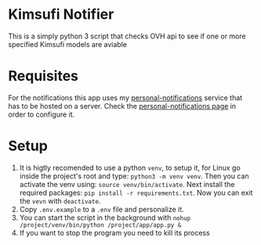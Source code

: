# Kimsufi Notifier
This is a simply python 3 script that checks OVH api to see if one or more specified Kimsufi models are aviable

# Requisites
For the notifications this app uses my [personal-notifications](https://github.com/paolobasso99/personal-notifications) service that has to be hosted on a server. Check the [personal-notifications page](https://github.com/paolobasso99/personal-notifications) in order to configure it.

# Setup
1. It is higtly recomended to use a python `venv`, to setup it, for Linux go inside the project's root and type: `python3 -m venv venv`.
Then you can activate the venv using: `source venv/bin/activate`.
Next install the required packages: `pip install -r requirements.txt`.
Now you can exit the `vevn` with `deactivate`.
2. Copy `.env.example` to a `.env` file and personalize it.
3. You can start the script in the background with `nohup /project/venv/bin/python /project/app/app.py &`
4. If you want to stop the program you need to kill its process
